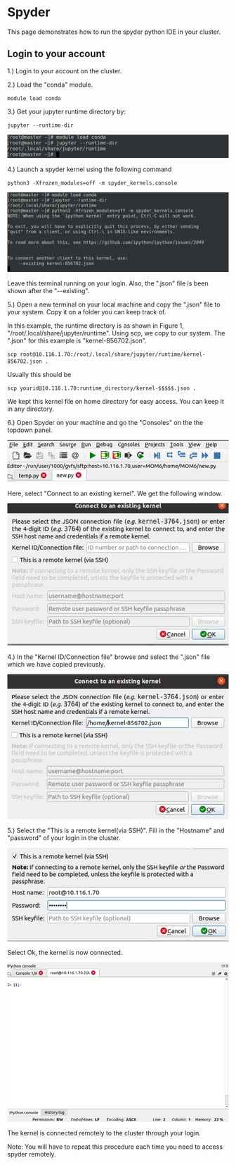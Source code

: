 # Spyder

This page demonstrates how to run the spyder python IDE in your cluster.

## Login to your account

1.) Login to your account on the cluster.

2.) Load the "conda" module.

```
module load conda
```

3.) Get your jupyter runtime directory by:

```
jupyter --runtime-dir
```
![Runtime Directory](Images/i1.png)

4.) Launch a spyder kernel using the following command

```
python3 -Xfrozen_modules=off -m spyder_kernels.console
```

![Spyder kernel](Images/i2.png)

Leave this terminal running on your login. Also, the ".json" file is been shown after the "--existing".

5.) Open a new terminal on your local machine and copy the ".json" file to your system. Copy it on a folder you can keep track of.

In this example, the runtime directory is as shown in Figure 1, "/root/.local/share/jupyter/runtime". Using scp, we copy to our system. The ".json" for this example is "kernel-856702.json".

```
scp root@10.116.1.70:/root/.local/share/jupyter/runtime/kernel-856702.json .
```

Usually this should be

```
scp yourid@10.116.1.70:runtime_directory/kernel-$$$$$.json .
```

We kept this kernel file on home directory for easy access. You can keep it in any directory.

6.) Open Spyder on your machine and go the "Consoles" on the the topdown panel.

![Console](Images/i3.png)

Here, select "Connect to an existing kernel". We get the following window.

![Console window](Images/i4.png)

4.) In the "Kernel ID/Connection file" browse and select the ".json" file which we have copied previously.

![Kernel ID](Images/i5.png)

5.) Select the "This is a remote kernel(via SSH)". Fill in the "Hostname" and "password" of your login in the cluster.

![SSH connection](Images/i6.png)

Select Ok, the kernel is now connected.

![Connected kernel](Images/i7.png)

The kernel is connected remotely to the cluster through your login.

Note: You will have to repeat this procedure each time you need to access spyder remotely.
